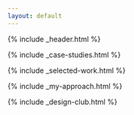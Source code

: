 ```yaml
---
layout: default
---
```


{% include _header.html %}

{% include _case-studies.html %}

{% include _selected-work.html %}

{% include _my-approach.html %}

{% include _design-club.html %}

